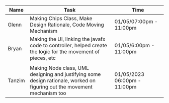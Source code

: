 |  Name	|Task   |Time     	|
|---	|---	|---	|
|   Glenn  	|  Making Chips Class, Make Design Rationale, Code Moving Mechanism 	|   01/05/07:00pm - 11:00pm	|
|   Bryan	|  Making the UI, linking the javafx code to controller, helped create the logic for the movement of pieces, etc  	 | 01/05/6:00pm - 11:00pm   	|
|   	|   	|   	|
|   Tanzim  | Making Node class, UML designing and justifying some design rationale, worked on figuring out the movement mechanism too        | 01/05/2023 06:00pm - 11:00pm	   

